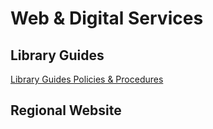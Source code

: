 # Web & Digital Services

## Library Guides
[Library Guides Policies & Procedures]()

## Regional Website
